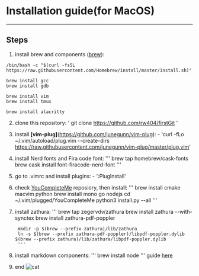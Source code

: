 # Installation guide(for MacOS)
---------------------------------------------------------

## Steps
1. install brew and components ([brew](https://brew.sh/index_ru)):

```
/bin/bash -c "$(curl -fsSL https://raw.githubusercontent.com/Homebrew/install/master/install.sh)"
          
brew install gcc
brew install gdb
          
brew install vim
brew install tmux
          
brew install alacritty

```

2. clone this repository: ' git clone https://github.com/rw404/firstGit '
3. install **[vim-plug]**(https://github.com/junegunn/vim-plug):
        - 'curl -fLo ~/.vim/autoload/plug.vim --create-dirs \
    https://raw.githubusercontent.com/junegunn/vim-plug/master/plug.vim'
4. install Nerd fonts and Fira code font:
     '''
     brew tap homebrew/cask-fonts
     brew cask install font-firacode-nerd-font
     '''
5. go to .vimrc and install plugins:
        - ':PlugInstall'
6. check [YouCompleteMe](https://github.com/ycm-core/YouCompleteMe) reposiory, then install:
        '''
        brew install cmake macvim python
        brew install mono go nodejs
        cd ~/.vim/plugged/YouCompleteMe
        python3 install.py --all
        '''
7. install zathura:
        '''
        brew tap zegervdv/zathura
        brew install zathura --with-synctex
        brew install zathura-pdf-poppler
        
        mkdir -p $(brew --prefix zathura)/lib/zathura
        ln -s $(brew --prefix zathura-pdf-poppler)/libpdf-poppler.dylib $(brew --prefix zathura)/lib/zathura/libpdf-poppler.dylib
        '''
8. install markdown components:
        '''
        brew install node
        '''
        guide [here](https://github.com/iamcco/markdown-preview.nvim)
9. end
![cat](https://region.center/source/TULA/2018/07/computer-cat-cats-1385999-background-wallpapers.jpg)

